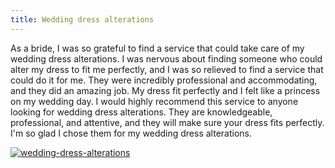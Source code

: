 ```yaml
---
title: Wedding dress alterations
---
```


As a bride, I was so grateful to find a service that could take care of my wedding dress alterations. I was nervous about finding someone who could alter my dress to fit me perfectly, and I was so relieved to find a service that could do it for me. They were incredibly professional and accommodating, and they did an amazing job. My dress fit perfectly and I felt like a princess on my wedding day. I would highly recommend this service to anyone looking for wedding dress alterations. They are knowledgeable, professional, and attentive, and they will make sure your dress fits perfectly. I'm so glad I chose them for my wedding dress alterations.

[![wedding-dress-alterations](<https://dabuttonfactory.com/button.png?t=CHECK+SERVICE&f=Noto+Sans-Bold&ts=26&tc=fff&hp=45&vp=20&c=11&bgt=unicolored&bgc=4bd42f>)](<https://londonexpertfinder.com/link>)